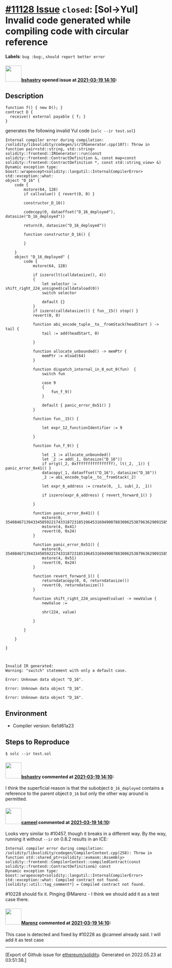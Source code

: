 # [\#11128 Issue](https://github.com/ethereum/solidity/issues/11128) `closed`: [Sol->Yul] Invalid code generated while compiling code with circular reference
**Labels**: `bug :bug:`, `should report better error`


#### <img src="https://avatars.githubusercontent.com/u/2388185?v=4" width="50">[bshastry](https://github.com/bshastry) opened issue at [2021-03-19 14:10](https://github.com/ethereum/solidity/issues/11128):

<!--## Prerequisites

- First, many thanks for taking part in the community. We really appreciate that.
- We realize there is a lot of information requested here. We ask only that you do your best to provide as much information as possible so we can better help you.
- Support questions are better asked in one of the following locations:
	- [Solidity chat](https://gitter.im/ethereum/solidity)
	- [Stack Overflow](https://ethereum.stackexchange.com/)
- Ensure the issue isn't already reported.
- The issue should be reproducible with the latest solidity version; however, this isn't a hard requirement and being reproducible with an older version is sufficient.
-->

## Description

<!--Please shortly describe the bug you have found, and what you expect instead.-->

```
function f() { new D(); }
contract D {
  receive() external payable { f; }
}
```

generates the following invalid Yul code (`solc --ir test.sol`)

```
Internal compiler error during compilation:
/solidity/libsolidity/codegen/ir/IRGenerator.cpp(107): Throw in function pair<std::string, std::string> solidity::frontend::IRGenerator::run(const solidity::frontend::ContractDefinition &, const map<const solidity::frontend::ContractDefinition *, const std::string_view> &)
Dynamic exception type: boost::wrapexcept<solidity::langutil::InternalCompilerError>
std::exception::what: 
object "D_16" {
    code {
        mstore(64, 128)
        if callvalue() { revert(0, 0) }

        constructor_D_16()

        codecopy(0, dataoffset("D_16_deployed"), datasize("D_16_deployed"))

        return(0, datasize("D_16_deployed"))

        function constructor_D_16() {

        }

    }
    object "D_16_deployed" {
        code {
            mstore(64, 128)

            if iszero(lt(calldatasize(), 4))
            {
                let selector := shift_right_224_unsigned(calldataload(0))
                switch selector

                default {}
            }
            if iszero(calldatasize()) { fun__15() stop() }
            revert(0, 0)

            function abi_encode_tuple__to__fromStack(headStart ) -> tail {
                tail := add(headStart, 0)

            }

            function allocate_unbounded() -> memPtr {
                memPtr := mload(64)
            }

            function dispatch_internal_in_0_out_0(fun)  {
                switch fun

                case 9
                {
                    fun_f_9()
                }

                default { panic_error_0x51() }
            }

            function fun__15() {

                let expr_12_functionIdentifier := 9

            }

            function fun_f_9() {

                let _1 := allocate_unbounded()
                let _2 := add(_1, datasize("D_16"))
                if or(gt(_2, 0xffffffffffffffff), lt(_2, _1)) { panic_error_0x41() }
                datacopy(_1, dataoffset("D_16"), datasize("D_16"))
                _2 := abi_encode_tuple__to__fromStack(_2)

                let expr_6_address := create(0, _1, sub(_2, _1))

                if iszero(expr_6_address) { revert_forward_1() }

            }

            function panic_error_0x41() {
                mstore(0, 35408467139433450592217433187231851964531694900788300625387963629091585785856)
                mstore(4, 0x41)
                revert(0, 0x24)
            }

            function panic_error_0x51() {
                mstore(0, 35408467139433450592217433187231851964531694900788300625387963629091585785856)
                mstore(4, 0x51)
                revert(0, 0x24)
            }

            function revert_forward_1() {
                returndatacopy(0, 0, returndatasize())
                revert(0, returndatasize())
            }

            function shift_right_224_unsigned(value) -> newValue {
                newValue :=

                shr(224, value)

            }

        }

    }

}



Invalid IR generated:
Warning: "switch" statement with only a default case.

Error: Unknown data object "D_16".

Error: Unknown data object "D_16".

Error: Unknown data object "D_16".
```


## Environment

- Compiler version: 6e1d61a23

## Steps to Reproduce

```
$ solc --ir test.sol
```

#### <img src="https://avatars.githubusercontent.com/u/2388185?v=4" width="50">[bshastry](https://github.com/bshastry) commented at [2021-03-19 14:10](https://github.com/ethereum/solidity/issues/11128#issuecomment-802863034):

I think the superficial reason is that the subobject `D_16_deployed` contains a reference to the parent object `D_16` but only the other way around is permitted.

#### <img src="https://avatars.githubusercontent.com/u/137030?v=4" width="50">[cameel](https://github.com/cameel) commented at [2021-03-19 14:10](https://github.com/ethereum/solidity/issues/11128#issuecomment-803458233):

Looks very similar to #10457, though it breaks in a different way.
By the way, running it without `--ir` on 0.8.2 results in an ICE:
```
Internal compiler error during compilation:
/solidity/libsolidity/codegen/CompilerContext.cpp(258): Throw in function std::shared_ptr<solidity::evmasm::Assembly> solidity::frontend::CompilerContext::compiledContract(const solidity::frontend::ContractDefinition&) const
Dynamic exception type: boost::wrapexcept<solidity::langutil::InternalCompilerError>
std::exception::what: Compiled contract not found.
[solidity::util::tag_comment*] = Compiled contract not found.
```

#10228 should fix it. Pinging @Marenz - I think we should add it as a test case there.

#### <img src="https://avatars.githubusercontent.com/u/424752?u=038e104b849efd16f076b671ef6c46af7073bfa7&v=4" width="50">[Marenz](https://github.com/Marenz) commented at [2021-03-19 14:10](https://github.com/ethereum/solidity/issues/11128#issuecomment-804219843):

This case is detected and fixed by #10228 as @cameel already said. I will add it as test case


-------------------------------------------------------------------------------



[Export of Github issue for [ethereum/solidity](https://github.com/ethereum/solidity). Generated on 2022.05.23 at 03:51:38.]
